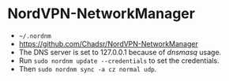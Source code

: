 # NordVPN-NetworkManager

- `~/.nordnm`
- https://github.com/Chadsr/NordVPN-NetworkManager
- The DNS server is set to 127.0.0.1 because of *dnsmasq* usage.
- Run `sudo nordnm update --credentials` to set the credentials.
- Then `sudo nordnm sync -a cz normal udp`.
